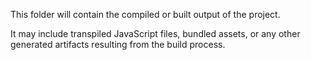 This folder will contain the compiled or built output of the project. 

It may include transpiled JavaScript files, bundled assets, or any other generated artifacts resulting from the build process.
